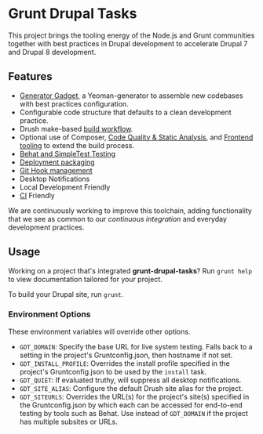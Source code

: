 # Grunt Drupal Tasks

This project brings the tooling energy of the Node.js and Grunt communities
together with best practices in Drupal development to accelerate Drupal 7 and
Drupal 8 development.

## Features

* [Generator Gadget](https://github.com/phase2/generator-gadget), a
  Yeoman-generator to assemble new codebases with best practices configuration.
* Configurable code structure that defaults to a clean development practice.
* Drush make-based [build workflow](10_BUILD.md).
* Optional use of Composer,
  [Code Quality & Static Analysis](20_QUALITY.md), and [Frontend tooling](30_FRONTEND.md)
  to extend the build process.
* [Behat and SimpleTest Testing](40_TESTING.md)
* [Deployment packaging](60_PACKAGE.md)
* [Git Hook management](70_GIT_INTEGRATION.md)
* Desktop Notifications
* Local Development Friendly
* [CI](80_CI.md) Friendly

We are continuously working to improve this toolchain, adding functionality that
we see as common to our _continuous integration_ and everyday development
practices.

## Usage

Working on a project that's integrated **grunt-drupal-tasks**? Run `grunt help`
to view documentation tailored for your project.

To build your Drupal site, run `grunt`.

### Environment Options

These environment variables will override other options.

* `GDT_DOMAIN`: Specify the base URL for live system testing. Falls back to a
setting in the project's Gruntconfig.json, then hostname if not set.
* `GDT_INSTALL_PROFILE`: Overrides the install profile specified in the
project's Gruntconfig.json to be used by the `install` task.
* `GDT_QUIET`: If evaluated truthy, will suppress all desktop notifications.
* `GDT_SITE_ALIAS`: Configure the default Drush site alias for the project.
* `GDT_SITEURLS`: Overrides the URL(s) for the project's site(s) specified in
the Gruntconfig.json by which each can be accessed for end-to-end testing by
tools such as Behat. Use instead of `GDT_DOMAIN` if the project has multiple
subsites or URLs.
